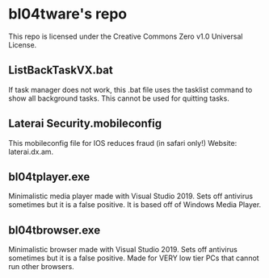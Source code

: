 # bl04tware's repo

This repo is licensed under the Creative Commons Zero v1.0 Universal License.

## ListBackTaskVX.bat

If task manager does not work, this .bat file uses the tasklist command to show all background tasks. This cannot be used for quitting tasks.

## Laterai Security.mobileconfig

This mobileconfig file for IOS reduces fraud (in safari only!)
Website: laterai.dx.am.

## bl04tplayer.exe

Minimalistic media player made with Visual Studio 2019. Sets off antivirus sometimes but it is a false positive. It is based off of Windows Media Player.

## bl04tbrowser.exe

Minimalistic browser made with Visual Studio 2019. Sets off antivirus sometimes but it is a false positive. Made for VERY low tier PCs that cannot run other browsers.
